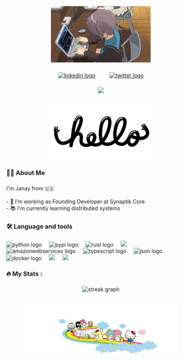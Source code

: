 <div align="center">
  <img height="150" src="./images/2.gif"  />
</div>

###

<div align="center">
 <a href="https://www.linkedin.com/in/janay-codes/"><img src="https://cdn.jsdelivr.net/gh/devicons/devicon@latest/icons/linkedin/linkedin-original.svg" height="25" alt="linkedin logo"  /></a>
<img width="30" />
<a href="https://x.com/init_cogiate"><img src="https://cdn.jsdelivr.net/gh/devicons/devicon@latest/icons/twitter/twitter-original.svg" height="25" alt="twitter logo"  /></a>
</div>

###

<div align="center">
  <img src="https://visitor-badge.laobi.icu/badge?page_id=snufkinwa"  />
</div>

###

<div align="center">  <img height="150" src="./images/hello.gif"  /></div>

###

<h3 align="left">👩‍💻  About Me</h3>

###

<p align="left">I'm Janay from 🇺🇸 <br><br>- 🔭 I’m working as Founding Developer at Synaptik Core<br>- 📚 I'm currently learning distributed systems<br>

###

<h3 align="left">🛠 Language and tools</h3>

###

<div align="left">
  <img src="https://cdn.jsdelivr.net/gh/devicons/devicon@latest/icons/python/python-original.svg" height="40" alt="python logo"  />
  <img width="12" />
  <img src="https://cdn.jsdelivr.net/gh/devicons/devicon@latest/icons/pypi/pypi-original.svg" height="40" alt="pypi logo"  />
  <img width="12" />
  <img src="https://cdn.jsdelivr.net/gh/devicons/devicon/icons/rust/rust-original.svg" height="40" alt="rust logo"  />
  <img width="12" />
  <img src="https://cdn.jsdelivr.net/gh/devicons/devicon@latest/icons/astro/astro-original.svg" height="40" />        
  <img width="12" />
  <img src="https://cdn.jsdelivr.net/gh/devicons/devicon/icons/amazonwebservices/amazonwebservices-line-wordmark.svg" height="40" alt="amazonwebservices logo"  />
  <img width="12" />
  <img src="https://cdn.jsdelivr.net/gh/devicons/devicon@latest/icons/typescript/typescript-original.svg" height="40" alt="typescript logo"  />
  <img width="12" />
  <img src="https://cdn.jsdelivr.net/gh/devicons/devicon@latest/icons/json/json-original.svg" height="40" alt="json logo"  />
  <img width="12" />
  <img src="https://cdn.jsdelivr.net/gh/devicons/devicon/icons/docker/docker-plain-wordmark.svg" height="40" alt="docker logo"  />
  <img width="12" />
  <img src="https://cdn.jsdelivr.net/gh/devicons/devicon@latest/icons/linux/linux-original.svg"  height="40" />
  <img width="12" />
  <img src="https://cdn.jsdelivr.net/gh/devicons/devicon@latest/icons/zsh/zsh-original.svg" height="40" />
</div>

###

<h3 align="left">🔥   My Stats :</h3>

###

<div align="center">
  <img src="https://streak-stats.demolab.com?user=snufkinwa&locale=en&mode=daily&theme=dark&hide_border=false&border_radius=5&order=3" height="220" alt="streak graph"  />
</div>

###

<div align="center">
  <img height="150" src="./images/sanrio.gif"  />
</div>